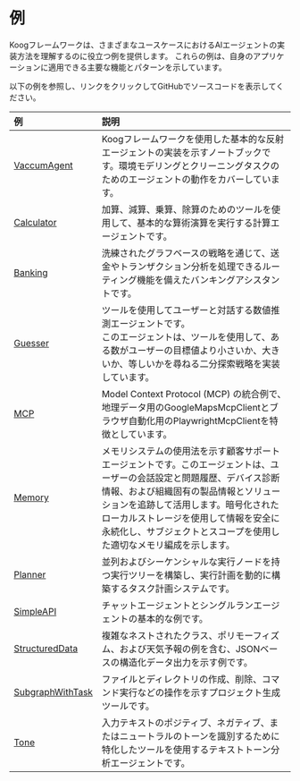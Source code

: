 # 例

Koogフレームワークは、さまざまなユースケースにおけるAIエージェントの実装方法を理解するのに役立つ例を提供します。
これらの例は、自身のアプリケーションに適用できる主要な機能とパターンを示しています。

以下の例を参照し、リンクをクリックしてGitHubでソースコードを表示してください。

| 例                                                                                                                          | 説明                                                                                                                                                                                                                                                                                                                                                                  |
|:--------------------------------------------------------------------------------------------------------------------------------|:----------------------------------------------------------------------------------------------------------------------------------------------------------------------------------------------------------------------------------------------------------------------------------------------------------------------------------------------------------------------|
| [VaccumAgent](https://github.com/JetBrains/koog/blob/develop/examples/notebooks/VaccumAgent.ipynb)                               | Koogフレームワークを使用した基本的な反射エージェントの実装を示すノートブックです。環境モデリングとクリーニングタスクのためのエージェントの動作をカバーしています。                                                                                                                                                                                                      |
| [Calculator](https://github.com/JetBrains/koog/tree/main/examples/src/main/kotlin/ai/koog/agents/example/calculator)             | 加算、減算、乗算、除算のためのツールを使用して、基本的な算術演算を実行する計算エージェントです。                                                                                                                                                                                                                                                                    |
| [Banking](https://github.com/JetBrains/koog/tree/main/examples/src/main/kotlin/ai/koog/agents/example/banking)                   | 洗練されたグラフベースの戦略を通じて、送金やトランザクション分析を処理できるルーティング機能を備えたバンキングアシスタントです。                                                                                                                                                                                                                                  |
| [Guesser](https://github.com/JetBrains/koog/tree/main/examples/src/main/kotlin/ai/koog/agents/example/guesser)                   | ツールを使用してユーザーと対話する数値推測エージェントです。<br/>このエージェントは、ツールを使用して、ある数がユーザーの目標値より小さいか、大きいか、等しいかを尋ねる二分探索戦略を実装しています。                                                                                                                                                               |
| [MCP](https://github.com/JetBrains/koog/tree/main/examples/src/main/kotlin/ai/koog/agents/example/mcp)                           | Model Context Protocol (MCP) の統合例で、地理データ用のGoogleMapsMcpClientとブラウザ自動化用のPlaywrightMcpClientを特徴としています。                                                                                                                                                                                                                            |
| [Memory](https://github.com/JetBrains/koog/tree/main/examples/src/main/kotlin/ai/koog/agents/example/memory)                     | メモリシステムの使用法を示す顧客サポートエージェントです。このエージェントは、ユーザーの会話設定と問題履歴、デバイス診断情報、および組織固有の製品情報とソリューションを追跡して活用します。暗号化されたローカルストレージを使用して情報を安全に永続化し、サブジェクトとスコープを使用した適切なメモリ編成を示します。 |
| [Planner](https://github.com/JetBrains/koog/tree/main/examples/src/main/kotlin/ai/koog/agents/example/planner)                   | 並列およびシーケンシャルな実行ノードを持つ実行ツリーを構築し、実行計画を動的に構築するタスク計画システムです。                                                                                                                                                                                                                                 |
| [SimpleAPI](https://github.com/JetBrains/koog/tree/main/examples/src/main/kotlin/ai/koog/agents/example/simpleapi)               | チャットエージェントとシングルランエージェントの基本的な例です。                                                                                                                                                                                                                                                                                         |
| [StructuredData](https://github.com/JetBrains/koog/tree/main/examples/src/main/kotlin/ai/koog/agents/example/structureddata)     | 複雑なネストされたクラス、ポリモーフィズム、および天気予報の例を含む、JSONベースの構造化データ出力を示す例です。                                                                                                                                                                                                                                    |
| [SubgraphWithTask](https://github.com/JetBrains/koog/tree/main/examples/src/main/kotlin/ai/koog/agents/example/subgraphwithtask) | ファイルとディレクトリの作成、削除、コマンド実行などの操作を示すプロジェクト生成ツールです。                                                                                                                                                                                                                                                      |
| [Tone](https://github.com/JetBrains/koog/tree/main/examples/src/main/kotlin/ai/koog/agents/example/tone)                         | 入力テキストのポジティブ、ネガティブ、またはニュートラルのトーンを識別するために特化したツールを使用するテキストトーン分析エージェントです。                                                                                                                                                                                                                        |